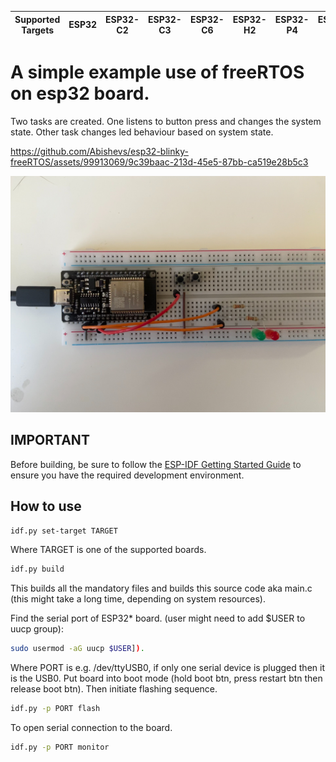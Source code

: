 | Supported Targets | ESP32 | ESP32-C2 | ESP32-C3 | ESP32-C6 | ESP32-H2 | ESP32-P4 | ESP32-S2 | ESP32-S3 |
| ----------------- | ----- | -------- | -------- | -------- | -------- | -------- | -------- | -------- |

# A simple example use of freeRTOS on esp32 board.
Two tasks are created. One listens to button press and changes the system state.
Other task changes led behaviour based on system state.


https://github.com/Abishevs/esp32-blinky-freeRTOS/assets/99913069/9c39baac-213d-45e5-87bb-ca519e28b5c3


![](assets/photo.jpg)

## IMPORTANT
Before building, be sure to follow the [ESP-IDF Getting Started Guide](https://idf.espressif.com/) to ensure you have the required development environment.

## How to use
```bash
idf.py set-target TARGET
```
Where TARGET is one of the supported boards.
```bash
idf.py build 
```
This builds all the mandatory files and builds this source code aka main.c (this
might take a long time, depending on system resources).

Find the serial port of ESP32* board. 
(user might need to add $USER to uucp group):
```bash
sudo usermod -aG uucp $USER]).
```
Where PORT is e.g. /dev/ttyUSB0, if only one serial device is plugged then it is
the USB0.
Put board into boot mode (hold boot btn, press restart btn then release boot btn). 
Then initiate flashing sequence.
```bash
idf.py -p PORT flash
```
To open serial connection to the board.
```bash
idf.py -p PORT monitor
```

